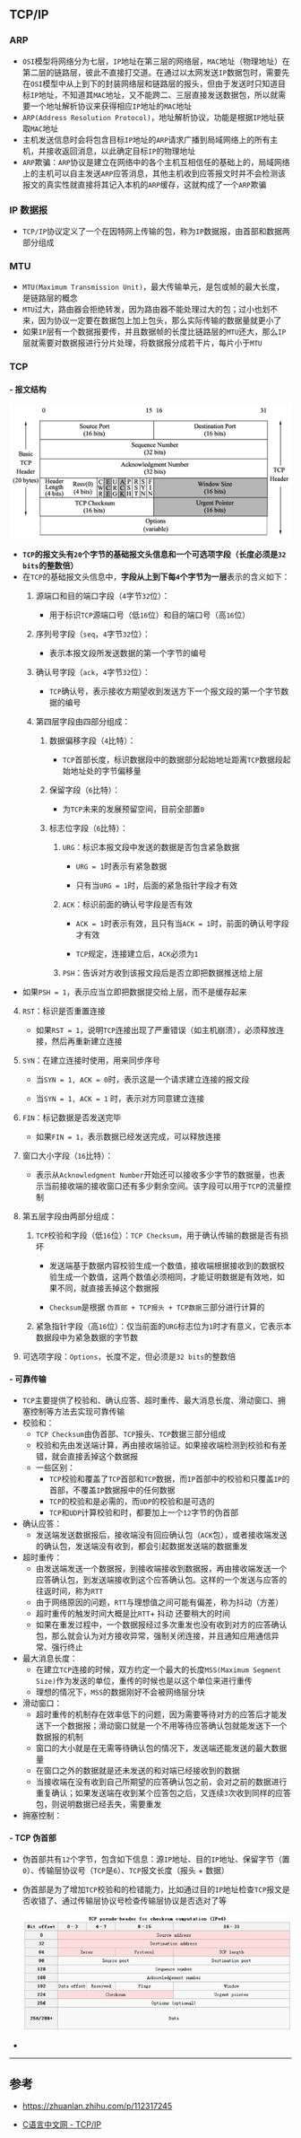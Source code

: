 ## TCP/IP

### ARP

- `OSI`模型将网络分为七层，`IP`地址在第三层的网络层，`MAC`地址（物理地址）在第二层的链路层，彼此不直接打交道。在通过以太网发送`IP`数据包时，需要先在`OSI`模型中从上到下的封装网络层和链路层的报头，但由于发送时只知道目标`IP`地址，不知道其`MAC`地址，又不能跨二、三层直接发送数据包，所以就需要一个地址解析协议来获得相应`IP`地址的`MAC`地址
- `ARP(Address Resolution Protocol)`，地址解析协议，功能是根据`IP`地址获取`MAC`地址
- 主机发送信息时会将包含目标`IP`地址的`ARP`请求广播到局域网络上的所有主机，并接收返回消息，以此确定目标`IP`的物理地址
- `ARP`欺骗：`ARP`协议是建立在网络中的各个主机互相信任的基础上的，局域网络上的主机可以自主发送`ARP`应答消息，其他主机收到应答报文时并不会检测该报文的真实性就直接将其记入本机的`ARP`缓存，这就构成了一个`ARP`欺骗

### IP 数据报

- `TCP/IP`协议定义了一个在因特网上传输的包，称为`IP`数据报，由首部和数据两部分组成

### MTU

- `MTU(Maximum Transmission Unit)`，最大传输单元，是包或帧的最大长度，是链路层的概念
- `MTU`过大，路由器会拒绝转发，因为路由器不能处理过大的包；过小也划不来，因为协议一定要在数据包上加上包头，那么实际传输的数据量就更小了
- 如果`IP`层有一个数据报要传，并且数据帧的长度比链路层的`MTU`还大，那么`IP`层就需要对数据报进行分片处理，将数据报分成若干片，每片小于`MTU`

### TCP

#### - 报文结构

![image-20210409094727970](..\assets\statics\TCP报文结构.png)

- **`TCP`的报文头有`20`个字节的基础报文头信息和一个可选项字段（长度必须是`32 bits`的整数倍）**
- 在`TCP`的基础报文头信息中，**字段从上到下每`4`个字节为一层**表示的含义如下：
  1. 源端口和目的端口字段（`4`字节`32`位）：

     - 用于标识`TCP`源端口号（低`16`位）和目的端口号（高`16`位）

  2. 序列号字段（`seq`，`4`字节`32`位）：

     - 表示本报文段所发送数据的第一个字节的编号

  3. 确认号字段（`ack`，`4`字节`32`位）：

     - `TCP`确认号，表示接收方期望收到发送方下一个报文段的第一个字节数据的编号

  4. 第四层字段由四部分组成：

     1. 数据偏移字段（`4`比特）：

        - `TCP`首部长度，标识数据段中的数据部分起始地址距离`TCP`数据段起始地址处的字节偏移量

     2. 保留字段（`6`比特）：

        - 为`TCP`未来的发展预留空间，目前全部置`0`

     3. 标志位字段（`6`比特）：

        1. `URG`：标识本报文段中发送的数据是否包含紧急数据

           - `URG = 1`时表示有紧急数据

           - 只有当`URG = 1`时，后面的紧急指针字段才有效

        2. `ACK`：标识前面的确认号字段是否有效

           - `ACK = 1`时表示有效，且只有当`ACK = 1`时，前面的确认号字段才有效

           - `TCP`规定，连接建立后，`ACK`必须为`1`

        3. `PSH`：告诉对方收到该报文段后是否立即把数据推送给上层
- 如果`PSH = 1`，表示应当立即把数据提交给上层，而不是缓存起来
           
4. `RST`：标识是否重置连接
        
   - 如果`RST = 1`，说明`TCP`连接出现了严重错误（如主机崩溃），必须释放连接，然后再重新建立连接
        
5. `SYN`：在建立连接时使用，用来同步序号
        
   - 当`SYN = 1, ACK = 0`时，表示这是一个请求建立连接的报文段
        
   - 当`SYN = 1, ACK = 1` 时，表示对方同意建立连接
        
6. `FIN`：标记数据是否发送完毕
        
   - 如果`FIN = 1`，表示数据已经发送完成，可以释放连接
        
4. 窗口大小字段（`16`比特）：
     
   - 表示从`Acknowledgment Number`开始还可以接收多少字节的数据量，也表示当前接收端的接收窗口还有多少剩余空间。该字段可以用于`TCP`的流量控制
     
5. 第五层字段由两部分组成：
  
   1. `TCP`校验和字段（低`16`位）：`TCP Checksum`，用于确认传输的数据是否有损坏
  
      - 发送端基于数据内容校验生成一个数值，接收端根据接收到的数据校验生成一个数值，这两个数值必须相同，才能证明数据是有效地，如果不同，就直接丢掉这个数据报
  
      - `Checksum`是根据 `伪首部 + TCP报头 + TCP数据`三部分进行计算的
  
   2. 紧急指针字段（高`16`位）：仅当前面的`URG`标志位为`1`时才有意义，它表示本数据段中为紧急数据的字节数
  
6. 可选项字段：`Options`，长度不定，但必须是`32 bits`的整数倍

#### - 可靠传输

- `TCP`主要提供了校验和、确认应答、超时重传、最大消息长度、滑动窗口、拥塞控制等方法去实现可靠传输
- 校验和：
  - `TCP Checksum`由伪首部、`TCP`报头、`TCP`数据三部分组成
  - 校验和先由发送端计算，再由接收端验证。如果接收端检测到校验和有差错，就会直接丢掉这个数据报
  - 一些区别：
    - `TCP`校验和覆盖了`TCP`首部和`TCP`数据，而`IP`首部中的校验和只覆盖`IP`的首部，不覆盖`IP`数据报中的任何数据
    - `TCP`的校验和是必需的，而`UDP`的校验和是可选的
    - `TCP`和`UDP`计算校验和时，都要加上一个`12`字节的伪首部
- 确认应答：
  - 发送端发送数据报后，接收端没有回应确认包（`ACK`包），或者接收端发送的确认包，发送端没有收到，都会引起数据发送端的数据重发
- 超时重传：
  - 由发送端发送一个数据报，到接收端接收到数据报，再由接收端发送一个应答确认包，到发送端接收到这个应答确认包。这样的一个发送与应答的往返时间，称为`RTT`
  - 由于网络原因的问题，`RTT`与理想值之间可能有偏差，称为抖动（方差）
  - 超时重传的触发时间大概是比`RTT`+ 抖动 还要稍大的时间
  - 如果在重发过程中，一个数据报经过多次重发也没有收到对方的应答确认包，那么就会认为对方接收异常，强制关闭连接，并且通知应用通信异常、强行终止
- 最大消息长度：
  - 在建立`TCP`连接的时候，双方约定一个最大的长度`MSS(Maximum Segment Size)`作为发送的单位，重传的时候也是以这个单位来进行重传
  - 理想的情况下，`MSS`的数据刚好不会被网络层分块
- 滑动窗口：
  - 超时重传的机制存在效率低下的问题，因为需要等待对方的应答后才能发送下一个数据报；滑动窗口就是一个不用等待应答确认包就能发送下一个数据报的机制
  - 窗口的大小就是在无需等待确认包的情况下，发送端还能发送的最大数据量
  - 在窗口之外的数据就是还未发送的和对端已经接收到的数据
  - 当接收端在没有收到自己所期望的应答确认包之前，会对之前的数据进行重复确认；如果发送端在收到某个应答包之后，又连续`3`次收到同样的应答包，则说明数据已经丢失，需要重发
- 拥塞控制：

#### - TCP 伪首部

- 伪首部共有`12`个字节，包含如下信息：源`IP`地址、目的`IP`地址、保留字节（置`0`）、传输层协议号（`TCP`是`6`）、`TCP`报文长度（报头 + 数据）

- 伪首部是为了增加`TCP`校验和的检错能力，比如通过目的`IP`地址检查`TCP`报文是否收错了、通过传输层协议号检查传输层协议是否选对了等

  ![image-20210420100849169](..\assets\statics\TCP伪首部.jpg)

- 

---

## 参考

- https://zhuanlan.zhihu.com/p/112317245

- [C语言中文网 - TCP/IP](http://c.biancheng.net/view/6380.html)
